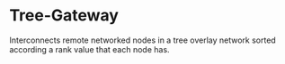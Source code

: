 # Tree-Gateway

Interconnects remote networked nodes in a tree overlay network sorted according a rank value that each node has. 
